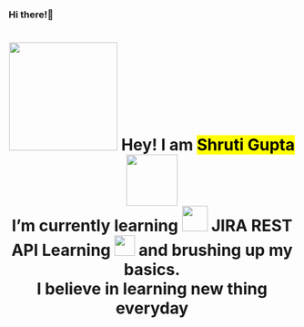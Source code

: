 ### Hi there!👋


<div>
  <h1 align="center"> 
    <strong><img src="https://avatars.githubusercontent.com/u/62882658?v=4" width="190px"> Hey! I am <mark>Shruti Gupta</mark></strong><img src="https://media.giphy.com/media/l0ErF20vSr9wVqFsk/giphy.gif" width="90px">
    <br> <strong> I’m currently learning <img src="https://encrypted-tbn0.gstatic.com/images?q=tbn:ANd9GcSTznU6-KQLUxFSYQA0SF0z_fkfaZ15NeG5Fw&usqp=CAU" width="45px"> JIRA REST API Learning  <img src="https://media.giphy.com/media/l41K2nK1kW3wCM6dy/giphy.gif" width="36px"> and brushing up my basics. </strong>
    <br> <strong> I believe in learning new thing everyday</strong> 
  </h1>
</div>
<!--
**singhshruti1214/singhshruti1214** is a ✨ _special_ ✨ repository because its `README.md` (this file) appears on your GitHub profile.

Here are some ideas to get you started:

- 🔭 I’m currently working on ...
- 🌱 I’m currently learning ...
- 👯 I’m looking to collaborate on ...
- 🤔 I’m looking for help with ...
- 💬 Ask me about ...
- 📫 How to reach me: ...
- 😄 Pronouns: ...
- ⚡ Fun fact: ...
-->
